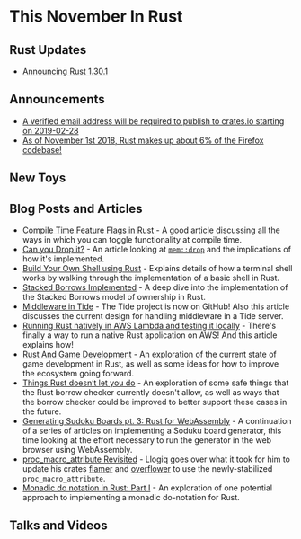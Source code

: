 # This November In Rust

## Rust Updates

* [Announcing Rust 1.30.1]

[Announcing Rust 1.30.1]: https://blog.rust-lang.org/2018/11/08/Rust-1.30.1.html

## Announcements

* [A verified email address will be required to publish to crates.io starting on 2019-02-28][email]
* [As of November 1st 2018, Rust makes up about 6% of the Firefox codebase!][firefox]

[email]: https://users.rust-lang.org/t/a-verified-email-address-will-be-required-to-publish-to-crates-io-starting-on-2019-02-28/22425
[firefox]: https://twitter.com/eroc/status/1061049330574884864?s=09

## New Toys

## Blog Posts and Articles

* [Compile Time Feature Flags in Rust] - A good article discussing all the ways in which you can toggle functionality at compile time.
* [Can you Drop it?] - An article looking at [`mem::drop`] and the implications of how it's implemented.
* [Build Your Own Shell using Rust] - Explains details of how a terminal shell works by walking through the implementation of a basic shell in Rust.
* [Stacked Borrows Implemented] - A deep dive into the implementation of the Stacked Borrows model of ownership in Rust.
* [Middleware in Tide] - The Tide project is now on GitHub! Also this article discusses the current design for handling middleware in a Tide server.
* [Running Rust natively in AWS Lambda and testing it locally] - There's finally a way to run a native Rust application on AWS! And this article explains how!
* [Rust And Game Development] - An exploration of the current state of game development in Rust, as well as some ideas for how to improve the ecosystem going forward.
* [Things Rust doesn’t let you do] - An exploration of some safe things that the Rust borrow checker currently doesn't allow, as well as ways that the borrow checker could be improved to better support these cases in the future.
* [Generating Sudoku Boards pt. 3: Rust for WebAssembly] - A continuation of a series of articles on implementing a Soduku board generator, this time looking at the effort necessary to run the generator in the web browser using WebAssembly.
* [proc_macro_attribute Revisited] - Llogiq goes over what it took for him to update his crates [flamer] and [overflower] to use the newly-stabilized `proc_macro_attribute`.
* [Monadic do notation in Rust: Part I] - An exploration of one potential approach to implementing a monadic do-notation for Rust.

[Compile Time Feature Flags in Rust]: https://www.worthe-it.co.za/programming/2018/11/18/compile-time-feature-flags-in-rust.html
[Can you Drop it?]: http://optimistictypes.com/can-you-drop-it/
[`mem::drop`]: https://doc.rust-lang.org/std/mem/fn.drop.html
[Build Your Own Shell using Rust]: https://www.joshmcguigan.com/blog/build-your-own-shell-rust/
[Stacked Borrows Implemented]: https://www.ralfj.de/blog/2018/11/16/stacked-borrows-implementation.html
[Middleware in Tide]: https://rust-lang-nursery.github.io/wg-net/2018/11/07/tide-middleware.html
[Running Rust natively in AWS Lambda and testing it locally]: https://medium.com/@bernardo.belchior1/running-rust-natively-in-aws-lambda-and-testing-it-locally-57080421426d
[Rust And Game Development]: https://alexene.github.io/2018/11/15/Rust-and-game-development.html
[Things Rust doesn’t let you do]: https://medium.com/@GolDDranks/things-rust-doesnt-let-you-do-draft-f596a3c740a5
[Generating Sudoku Boards pt. 3: Rust for WebAssembly]: https://medium.com/@rossharrison/generating-sudoku-boards-pt-3-rust-for-webassembly-85bd7294c34a
[proc_macro_attribute Revisited]: https://llogiq.github.io/2018/11/10/proc-macro.html
[flamer]: https://crates.io/crates/flamer
[overflower]: https://crates.io/crates/overflower
[Monadic do notation in Rust: Part I]: https://varkor.github.io/blog/2018/11/10/monadic-do-notation-in-rust-part-i.html

## Talks and Videos
